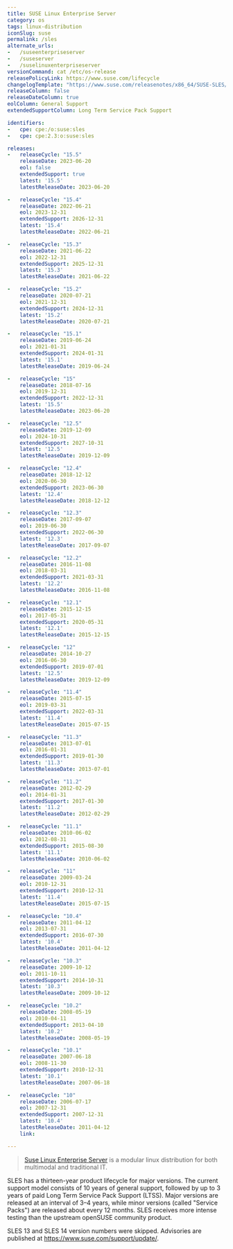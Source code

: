 ```yaml
---
title: SUSE Linux Enterprise Server
category: os
tags: linux-distribution
iconSlug: suse
permalink: /sles
alternate_urls:
-   /suseenterpriseserver
-   /suseserver
-   /suselinuxenterpriseserver
versionCommand: cat /etc/os-release
releasePolicyLink: https://www.suse.com/lifecycle
changelogTemplate: "https://www.suse.com/releasenotes/x86_64/SUSE-SLES/{{'__RELEASE_CYCLE__'|replace:'.','-SP'}}/"
releaseColumn: false
releaseDateColumn: true
eolColumn: General Support
extendedSupportColumn: Long Term Service Pack Support

identifiers:
-   cpe: cpe:/o:suse:sles
-   cpe: cpe:2.3:o:suse:sles

releases:
-   releaseCycle: "15.5"
    releaseDate: 2023-06-20
    eol: false
    extendedSupport: true
    latest: '15.5'
    latestReleaseDate: 2023-06-20

-   releaseCycle: "15.4"
    releaseDate: 2022-06-21
    eol: 2023-12-31
    extendedSupport: 2026-12-31
    latest: '15.4'
    latestReleaseDate: 2022-06-21

-   releaseCycle: "15.3"
    releaseDate: 2021-06-22
    eol: 2022-12-31
    extendedSupport: 2025-12-31
    latest: '15.3'
    latestReleaseDate: 2021-06-22

-   releaseCycle: "15.2"
    releaseDate: 2020-07-21
    eol: 2021-12-31
    extendedSupport: 2024-12-31
    latest: '15.2'
    latestReleaseDate: 2020-07-21

-   releaseCycle: "15.1"
    releaseDate: 2019-06-24
    eol: 2021-01-31
    extendedSupport: 2024-01-31
    latest: '15.1'
    latestReleaseDate: 2019-06-24

-   releaseCycle: "15"
    releaseDate: 2018-07-16
    eol: 2019-12-31
    extendedSupport: 2022-12-31
    latest: '15.5'
    latestReleaseDate: 2023-06-20

-   releaseCycle: "12.5"
    releaseDate: 2019-12-09
    eol: 2024-10-31
    extendedSupport: 2027-10-31
    latest: '12.5'
    latestReleaseDate: 2019-12-09

-   releaseCycle: "12.4"
    releaseDate: 2018-12-12
    eol: 2020-06-30
    extendedSupport: 2023-06-30
    latest: '12.4'
    latestReleaseDate: 2018-12-12

-   releaseCycle: "12.3"
    releaseDate: 2017-09-07
    eol: 2019-06-30
    extendedSupport: 2022-06-30
    latest: '12.3'
    latestReleaseDate: 2017-09-07

-   releaseCycle: "12.2"
    releaseDate: 2016-11-08
    eol: 2018-03-31
    extendedSupport: 2021-03-31
    latest: '12.2'
    latestReleaseDate: 2016-11-08

-   releaseCycle: "12.1"
    releaseDate: 2015-12-15
    eol: 2017-05-31
    extendedSupport: 2020-05-31
    latest: '12.1'
    latestReleaseDate: 2015-12-15

-   releaseCycle: "12"
    releaseDate: 2014-10-27
    eol: 2016-06-30
    extendedSupport: 2019-07-01
    latest: '12.5'
    latestReleaseDate: 2019-12-09

-   releaseCycle: "11.4"
    releaseDate: 2015-07-15
    eol: 2019-03-31
    extendedSupport: 2022-03-31
    latest: '11.4'
    latestReleaseDate: 2015-07-15

-   releaseCycle: "11.3"
    releaseDate: 2013-07-01
    eol: 2016-01-31
    extendedSupport: 2019-01-30
    latest: '11.3'
    latestReleaseDate: 2013-07-01

-   releaseCycle: "11.2"
    releaseDate: 2012-02-29
    eol: 2014-01-31
    extendedSupport: 2017-01-30
    latest: '11.2'
    latestReleaseDate: 2012-02-29

-   releaseCycle: "11.1"
    releaseDate: 2010-06-02
    eol: 2012-08-31
    extendedSupport: 2015-08-30
    latest: '11.1'
    latestReleaseDate: 2010-06-02

-   releaseCycle: "11"
    releaseDate: 2009-03-24
    eol: 2010-12-31
    extendedSupport: 2010-12-31
    latest: '11.4'
    latestReleaseDate: 2015-07-15

-   releaseCycle: "10.4"
    releaseDate: 2011-04-12
    eol: 2013-07-31
    extendedSupport: 2016-07-30
    latest: '10.4'
    latestReleaseDate: 2011-04-12

-   releaseCycle: "10.3"
    releaseDate: 2009-10-12
    eol: 2011-10-11
    extendedSupport: 2014-10-31
    latest: '10.3'
    latestReleaseDate: 2009-10-12

-   releaseCycle: "10.2"
    releaseDate: 2008-05-19
    eol: 2010-04-11
    extendedSupport: 2013-04-10
    latest: '10.2'
    latestReleaseDate: 2008-05-19

-   releaseCycle: "10.1"
    releaseDate: 2007-06-18
    eol: 2008-11-30
    extendedSupport: 2010-12-31
    latest: '10.1'
    latestReleaseDate: 2007-06-18

-   releaseCycle: "10"
    releaseDate: 2006-07-17
    eol: 2007-12-31
    extendedSupport: 2007-12-31
    latest: '10.4'
    latestReleaseDate: 2011-04-12
    link:

---
```


> [Suse Linux Enterprise Server](https://www.suse.com/products/server/) is a modular linux
> distribution for both multimodal and traditional IT.

SLES has a thirteen-year product lifecycle for major versions. The current support model consists
of 10 years of general support, followed by up to 3 years of paid Long Term Service Pack Support
(LTSS). Major versions are released at an interval of 3–4 years, while minor versions (called
"Service Packs") are released about every 12 months. SLES receives more intense testing than the
upstream openSUSE community product.

SLES 13 and SLES 14 version numbers were skipped. Advisories are published at <https://www.suse.com/support/update/>.
